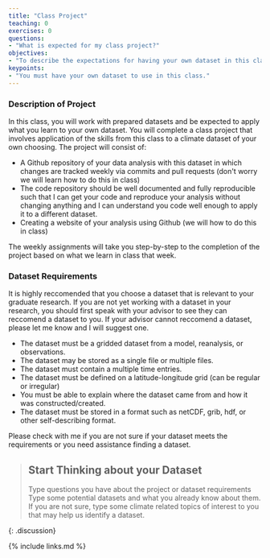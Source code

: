 ```yaml
---
title: "Class Project"
teaching: 0
exercises: 0
questions:
- "What is expected for my class project?"
objectives:
- "To describe the expectations for having your own dataset in this class"
keypoints:
- "You must have your own dataset to use in this class."
---
```


### Description of Project
In this class, you will work with prepared datasets and be expected to apply what you learn to your own dataset.  You will complete a class project that involves application of the skills from this class to a climate dataset of your own choosing.  The project will consist of:

* A Github repository of your data analysis with this dataset in which changes are tracked weekly via commits and pull requests (don't worry we will learn how to do this in class)
* The code repository should be well documented and fully reproducible such that I can get your code and reproduce your analysis without changing anything and I can understand you code well enough to apply it to a different dataset.
* Creating a website of your analysis using Github (we will how to do this in class)

The weekly assignments will take you step-by-step to the completion of the project based on what we learn in class that week.

### Dataset Requirements
It is highly reccomended that you choose a dataset that is relevant to your graduate research. If you are not yet working with a dataset in your research, you should first speak with your advisor to see they can reccomend a dataset to you. If your advisor cannot reccomend a dataset, please let me know and I will suggest one.

* The dataset must be a gridded dataset from a model, reanalysis, or observations.
* The dataset may be stored as a single file or multiple files.
* The dataset must contain a multiple time entries.
* The dataset must be defined on a latitude-longitude grid (can be regular or irregular)
* You must be able to explain where the dataset came from and how it was constructed/created.
* The dataset must be stored in a format such as netCDF, grib, hdf, or other self-describing format. 

Please check with me if you are not sure if your dataset meets the requirements or you need assistance finding a dataset.

> ## Start Thinking about your Dataset
>
> Type questions you have about the project or dataset requirements
> Type some potential datasets and what you already know about them.
> If you are not sure, type some climate related topics of interest to you that may help us identify a dataset.
>
{: .discussion}

{% include links.md %}


